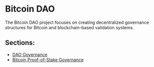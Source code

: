 # Bitcoin DAO

The Bitcoin DAO project focuses on creating decentralized governance structures for Bitcoin and blockchain-based validation systems.

## Sections:
- [DAO Governance](bitcoin-dao/dao-governance.md)
- [Bitcoin Proof-of-Stake Governance](bitcoin-dao/orders-of-magnitude.md)


